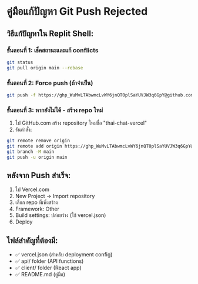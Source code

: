 # คู่มือแก้ปัญหา Git Push Rejected

## วิธีแก้ปัญหาใน Replit Shell:

### ขั้นตอนที่ 1: เช็คสถานะและแก้ conflicts
```bash
git status
git pull origin main --rebase
```

### ขั้นตอนที่ 2: Force push (ถ้าจำเป็น)
```bash
git push -f https://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@github.com/fish11112222/Success-chat.git main
```

### ขั้นตอนที่ 3: หากยังไม่ได้ - สร้าง repo ใหม่
1. ไป GitHub.com สร้าง repository ใหม่ชื่อ "thai-chat-vercel"
2. รันคำสั่ง:
```bash
git remote remove origin
git remote add origin https://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@github.com/fish11112222/thai-chat-vercel.git
git branch -M main
git push -u origin main
```

## หลังจาก Push สำเร็จ:

1. ไป Vercel.com
2. New Project → Import repository
3. เลือก repo ที่เพิ่งสร้าง
4. Framework: Other
5. Build settings: ปล่อยว่าง (ใช้ vercel.json)
6. Deploy

## ไฟล์สำคัญที่ต้องมี:
- ✅ vercel.json (สำหรับ deployment config)
- ✅ api/ folder (API functions)  
- ✅ client/ folder (React app)
- ✅ README.md (คู่มือ)